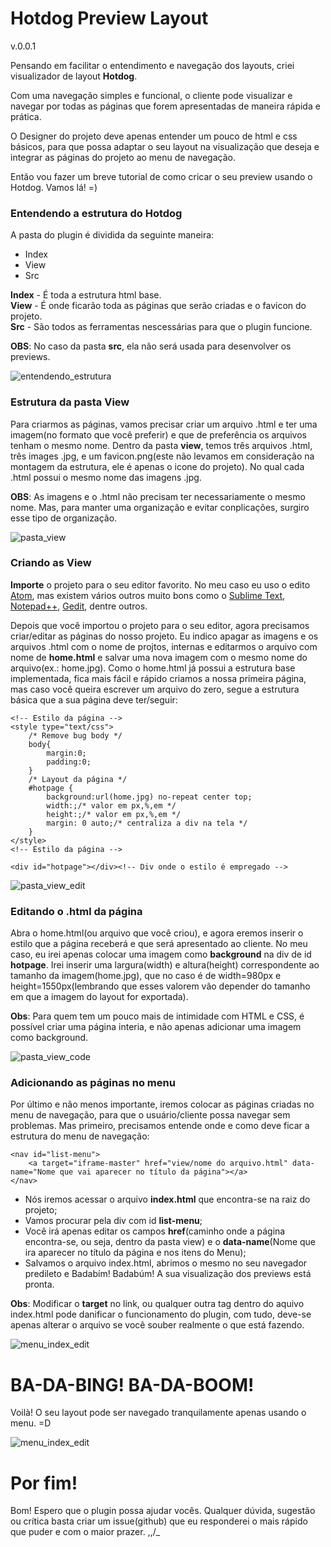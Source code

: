 # Hotdog Preview Layout
v.0.0.1

Pensando em facilitar o entendimento e navegação dos layouts, criei visualizador de layout **Hotdog**.

Com uma navegação simples e funcional, o cliente pode visualizar e navegar por todas as páginas que forem apresentadas de maneira rápida e prática.

O Designer do projeto deve apenas entender um pouco de html e css básicos, para que possa adaptar o seu layout na visualização que deseja e integrar as páginas do projeto ao menu de navegação.

Então vou fazer um breve tutorial de como cricar o seu preview usando o Hotdog.
Vamos lá! =)

### Entendendo a estrutura do Hotdog

A pasta do plugin é dividida da seguinte maneira:
* Index
* View
* Src

**Index** - É toda a estrutura html base.<br />
**View** - É onde ficarão toda as páginas que serão criadas e o favicon do projeto.<br />
**Src** - São todos as ferramentas nescessárias para que o plugin funcione.

**OBS**: No caso da pasta **src**, ela não será usada para desenvolver os previews.

![entendendo_estrutura](https://cloud.githubusercontent.com/assets/573227/7899756/f10863ae-0706-11e5-8f8e-75b5b762c06b.gif)

### Estrutura da pasta View

Para criarmos as páginas, vamos precisar criar um arquivo .html e ter uma imagem(no formato que você preferir) e que de preferência os arquivos tenham o mesmo nome.
Dentro da pasta **view**, temos três arquivos .html, três images .jpg, e um favicon.png(este não levamos em consideração na montagem da estrutura, ele é apenas o icone do projeto). No qual cada .html possui o mesmo nome das imagens .jpg.

**OBS**: As imagens e o .html não precisam ter necessariamente o mesmo nome. Mas, para manter uma organização e evitar conplicações, surgiro esse tipo de organização.

![pasta_view](https://cloud.githubusercontent.com/assets/573227/7899821/19111bf4-070a-11e5-8433-0f6f2f6bcdf7.gif)

### Criando as View

**Importe** o projeto para o seu editor favorito. No meu caso eu uso o edito [Atom](https://atom.io/), mas existem vários outros muito bons como o [Sublime Text](http://www.sublimetext.com/2), [Notepad++](https://notepad-plus-plus.org/), [Gedit](https://wiki.gnome.org/Apps/Gedit), dentre outros.

Depois que você importou o projeto para o seu editor, agora precisamos criar/editar as páginas do nosso projeto. Eu indico apagar as imagens e os arquivos .html com o nome de projtos, internas e editarmos o arquivo com nome de **home.html** e salvar uma nova imagem com o mesmo nome do arquivo(ex.: home.jpg). Como o home.html já possui a estrutura base implementada, fica mais fácil e rápido criamos a nossa primeira página, mas caso você queira escrever um arquivo do zero, segue a estrutura básica que a sua página deve ter/seguir:

```
<!-- Estilo da página -->
<style type="text/css">
    /* Remove bug body */
    body{
        margin:0;
        padding:0;
    }
    /* Layout da página */
    #hotpage {
        background:url(home.jpg) no-repeat center top;
        width:;/* valor em px,%,em */
        height:;/* valor em px,%,em */
        margin: 0 auto;/* centraliza a div na tela */
    }
</style>
<!-- Estilo da página -->

<div id="hotpage"></div><!-- Div onde o estilo é empregado -->

```
![pasta_view_edit](https://cloud.githubusercontent.com/assets/573227/7899950/4dc699b8-0710-11e5-86e5-a76a77d83613.gif)

### Editando o .html da página

Abra o home.html(ou arquivo que você criou), e agora eremos inserir o estilo que a página receberá e que será apresentado ao cliente. No meu caso, eu irei apenas colocar uma imagem como **background** na div de id **hotpage**. Irei inserir uma largura(width) e altura(height) correspondente ao tamanho da imagem(home.jpg), que no caso é de width=980px e height=1550px(lembrando que esses valorem vão depender do tamanho em que a imagem do layout for exportada).

**Obs**: Para quem tem um pouco mais de intimidade com HTML e CSS, é possível criar uma página interia, e não apenas adicionar uma imagem como background.

![pasta_view_code](https://cloud.githubusercontent.com/assets/573227/7899980/a1b05724-0712-11e5-8c39-c81b7ff0969b.gif)

### Adicionando as páginas no menu

Por último e não menos importante, iremos colocar as páginas criadas no menu de navegação, para que o usuário/cliente possa navegar sem problemas. Mas primeiro, precisamos entende onde e como deve ficar a estrutura do menu de navegação:

```
<nav id="list-menu">
    <a target="iframe-master" href="view/nome do arquivo.html" data-name="Nome que vai aparecer no título da página"></a>
</nav>
```

* Nós iremos acessar o arquivo **index.html** que encontra-se na raiz do projeto;
* Vamos procurar pela div com id **list-menu**;
* Você irá apenas editar os campos **href**(caminho onde a página encontra-se, ou seja, dentro da pasta view) e o **data-name**(Nome que ira aparecer no título da página e nos itens do Menu);
* Salvamos o arquivo index.html, abrimos o mesmo no seu navegador predileto e Badabím! Badabúm! A sua visualização dos previews está pronta.

**Obs**: Modificar o **target** no link, ou qualquer outra tag dentro do aquivo index.html pode danificar o funcionamento do plugin, com tudo, deve-se apenas alterar o arquivo se você souber realmente o que está fazendo.

![menu_index_edit](https://cloud.githubusercontent.com/assets/573227/7900016/cd7ede5e-0715-11e5-90dd-ab626ec55f86.gif)

# BA-DA-BING! BA-DA-BOOM!
Voilà! O seu layout pode ser navegado tranquilamente apenas usando o menu. =D

![menu_index_edit](https://cloud.githubusercontent.com/assets/573227/8660219/073fca1c-2986-11e5-8207-3530c19af9aa.gif)

# Por fim!

Bom! Espero que o plugin possa ajudar vocês. Qualquer dúvida, sugestão ou crítica basta criar um issue(github) que eu responderei o mais rápido que puder e com o maior prazer. \,,/_
